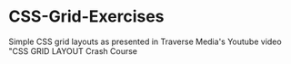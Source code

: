 # CSS-Grid-Exercises
Simple CSS grid layouts as presented in Traverse Media's Youtube video "CSS GRID LAYOUT Crash Course 
